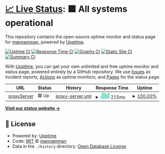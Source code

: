 # [📈 Live Status](https://mannamman.github.io/namthplaygroundMonitor): <!--live status--> **🟩 All systems operational**

This repository contains the open-source uptime monitor and status page for [mannamman](https://mannamman.github.io/namthplaygroundMonitor), powered by [Upptime](https://github.com/upptime/upptime).

[![Uptime CI](https://github.com/mannamman/namthplaygroundMonitor/workflows/Uptime%20CI/badge.svg)](https://github.com/mannamman/namthplaygroundMonitor/actions?query=workflow%3A%22Uptime+CI%22)
[![Response Time CI](https://github.com/mannamman/namthplaygroundMonitor/workflows/Response%20Time%20CI/badge.svg)](https://github.com/mannamman/namthplaygroundMonitor/actions?query=workflow%3A%22Response+Time+CI%22)
[![Graphs CI](https://github.com/mannamman/namthplaygroundMonitor/workflows/Graphs%20CI/badge.svg)](https://github.com/mannamman/namthplaygroundMonitor/actions?query=workflow%3A%22Graphs+CI%22)
[![Static Site CI](https://github.com/mannamman/namthplaygroundMonitor/workflows/Static%20Site%20CI/badge.svg)](https://github.com/mannamman/namthplaygroundMonitor/actions?query=workflow%3A%22Static+Site+CI%22)
[![Summary CI](https://github.com/mannamman/namthplaygroundMonitor/workflows/Summary%20CI/badge.svg)](https://github.com/mannamman/namthplaygroundMonitor/actions?query=workflow%3A%22Summary+CI%22)

With [Upptime](https://upptime.js.org), you can get your own unlimited and free uptime monitor and status page, powered entirely by a GitHub repository. We use [Issues](https://github.com/mannamman/namthplaygroundMonitor/issues) as incident reports, [Actions](https://github.com/mannamman/namthplaygroundMonitor/actions) as uptime monitors, and [Pages](https://mannamman.github.io/namthplaygroundMonitor) for the status page.

<!--start: status pages-->
<!-- This summary is generated by Upptime (https://github.com/upptime/upptime) -->
<!-- Do not edit this manually, your changes will be overwritten -->
<!-- prettier-ignore -->
| URL | Status | History | Response Time | Uptime |
| --- | ------ | ------- | ------------- | ------ |
| <img alt="" src="https://icons.duckduckgo.com/ip3/null.ico" height="13"> [proxyServer](www.namthplayground.com) | 🟩 Up | [proxy-server.yml](https://github.com/mannamman/namthplaygroundMonitor/commits/HEAD/history/proxy-server.yml) | <details><summary><img alt="Response time graph" src="./graphs/proxy-server/response-time-week.png" height="20"> 215ms</summary><br><a href="https://mannamman.github.io/namthplaygroundMonitor/history/proxy-server"><img alt="Response time 203" src="https://img.shields.io/endpoint?url=https%3A%2F%2Fraw.githubusercontent.com%2Fmannamman%2FnamthplaygroundMonitor%2FHEAD%2Fapi%2Fproxy-server%2Fresponse-time.json"></a><br><a href="https://mannamman.github.io/namthplaygroundMonitor/history/proxy-server"><img alt="24-hour response time 155" src="https://img.shields.io/endpoint?url=https%3A%2F%2Fraw.githubusercontent.com%2Fmannamman%2FnamthplaygroundMonitor%2FHEAD%2Fapi%2Fproxy-server%2Fresponse-time-day.json"></a><br><a href="https://mannamman.github.io/namthplaygroundMonitor/history/proxy-server"><img alt="7-day response time 215" src="https://img.shields.io/endpoint?url=https%3A%2F%2Fraw.githubusercontent.com%2Fmannamman%2FnamthplaygroundMonitor%2FHEAD%2Fapi%2Fproxy-server%2Fresponse-time-week.json"></a><br><a href="https://mannamman.github.io/namthplaygroundMonitor/history/proxy-server"><img alt="30-day response time 208" src="https://img.shields.io/endpoint?url=https%3A%2F%2Fraw.githubusercontent.com%2Fmannamman%2FnamthplaygroundMonitor%2FHEAD%2Fapi%2Fproxy-server%2Fresponse-time-month.json"></a><br><a href="https://mannamman.github.io/namthplaygroundMonitor/history/proxy-server"><img alt="1-year response time 202" src="https://img.shields.io/endpoint?url=https%3A%2F%2Fraw.githubusercontent.com%2Fmannamman%2FnamthplaygroundMonitor%2FHEAD%2Fapi%2Fproxy-server%2Fresponse-time-year.json"></a></details> | <details><summary><a href="https://mannamman.github.io/namthplaygroundMonitor/history/proxy-server">100.00%</a></summary><a href="https://mannamman.github.io/namthplaygroundMonitor/history/proxy-server"><img alt="All-time uptime 85.54%" src="https://img.shields.io/endpoint?url=https%3A%2F%2Fraw.githubusercontent.com%2Fmannamman%2FnamthplaygroundMonitor%2FHEAD%2Fapi%2Fproxy-server%2Fuptime.json"></a><br><a href="https://mannamman.github.io/namthplaygroundMonitor/history/proxy-server"><img alt="24-hour uptime 100.00%" src="https://img.shields.io/endpoint?url=https%3A%2F%2Fraw.githubusercontent.com%2Fmannamman%2FnamthplaygroundMonitor%2FHEAD%2Fapi%2Fproxy-server%2Fuptime-day.json"></a><br><a href="https://mannamman.github.io/namthplaygroundMonitor/history/proxy-server"><img alt="7-day uptime 100.00%" src="https://img.shields.io/endpoint?url=https%3A%2F%2Fraw.githubusercontent.com%2Fmannamman%2FnamthplaygroundMonitor%2FHEAD%2Fapi%2Fproxy-server%2Fuptime-week.json"></a><br><a href="https://mannamman.github.io/namthplaygroundMonitor/history/proxy-server"><img alt="30-day uptime 99.94%" src="https://img.shields.io/endpoint?url=https%3A%2F%2Fraw.githubusercontent.com%2Fmannamman%2FnamthplaygroundMonitor%2FHEAD%2Fapi%2Fproxy-server%2Fuptime-month.json"></a><br><a href="https://mannamman.github.io/namthplaygroundMonitor/history/proxy-server"><img alt="1-year uptime 94.30%" src="https://img.shields.io/endpoint?url=https%3A%2F%2Fraw.githubusercontent.com%2Fmannamman%2FnamthplaygroundMonitor%2FHEAD%2Fapi%2Fproxy-server%2Fuptime-year.json"></a></details>

<!--end: status pages-->

[**Visit our status website →**](https://mannamman.github.io/namthplaygroundMonitor)

## 📄 License

- Powered by: [Upptime](https://github.com/upptime/upptime)
- Code: [MIT](./LICENSE) © [mannamman](https://mannamman.github.io/namthplaygroundMonitor)
- Data in the `./history` directory: [Open Database License](https://opendatacommons.org/licenses/odbl/1-0/)
